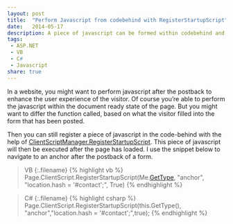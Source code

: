 ```yaml
---
layout: post
title:  "Perform Javascript from codebehind with RegisterStartupScript"
date:   2014-05-17
description: A piece of javascript can be formed within codebehind and registered to run after the page has loaded.
tags:
 - ASP.NET
 - VB
 - C#
 - Javascript
share: true
---
```

In a website, you might want to perform javascript after the postback to enhance the user experience of the visitor. Of course you’re able to perform the javascript within the document ready state of the page. But you might want to differ the function called, based on what the visitor filled into the form that has been posted.

Then you can still register a piece of javascript in the code-behind with the help of [ClientScriptManager.RegisterStartupScript](http://msdn.microsoft.com/en-us/library/z9h4dk8y(v=vs.110).aspx). This piece of javascript will then be executed after the page has loaded. I use the snippet below to navigate to an anchor after the postback of a form.

>VB
{:.filename}
{% highlight vb %}
Page.ClientScript.RegisterStartupScript(Me.[GetType](),
           "anchor", "location.hash = '#contact';", True)
{% endhighlight %}

>C#
{:.filename}
{% highlight csharp %}
Page.ClientScript.RegisterStartupScript(this.GetType(),
           "anchor","location.hash = '#contact';",true);
{% endhighlight %}